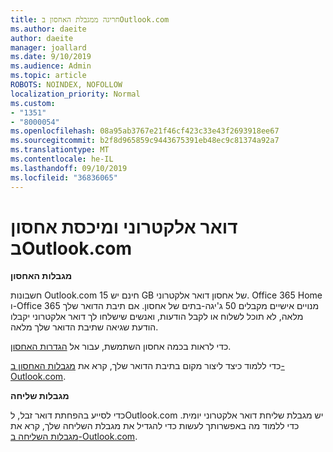 ```yaml
---
title: חריגה ממגבלת האחסון בOutlook.com
ms.author: daeite
author: daeite
manager: joallard
ms.date: 9/10/2019
ms.audience: Admin
ms.topic: article
ROBOTS: NOINDEX, NOFOLLOW
localization_priority: Normal
ms.custom:
- "1351"
- "8000054"
ms.openlocfilehash: 08a95ab3767e21f46cf423c33e43f2693918ee67
ms.sourcegitcommit: b2f8d965859c9443675391eb48ec9c81374a92a7
ms.translationtype: MT
ms.contentlocale: he-IL
ms.lasthandoff: 09/10/2019
ms.locfileid: "36836065"
---
```

# <a name="email-and-storage-quota-in-outlookcom"></a>דואר אלקטרוני ומיכסת אחסון בOutlook.com

**מגבלות האחסון**

חשבונות Outlook.com חינם יש 15 GB של אחסון דואר אלקטרוני. Office 365 Home ו-Office 365 מנויים אישיים מקבלים 50 ג'יגה-בתים של אחסון. אם תיבת הדואר שלך מלאה, לא תוכל לשלוח או לקבל הודעות, ואנשים שישלחו לך דואר אלקטרוני יקבלו הודעת שגיאה שתיבת הדואר שלך מלאה.

כדי לראות בכמה אחסון השתמשת, עבור אל [הגדרות האחסון](https://outlook.live.com/mail/options/general/storage).

כדי ללמוד כיצד ליצור מקום בתיבת הדואר שלך, קרא את [מגבלות האחסון ב-Outlook.com](https://support.office.com/article/7ac99134-69e5-4619-ac0b-2d313bba5e9e).

**מגבלות שליחה**

כדי לסייע בהפחתת דואר זבל, לOutlook.com יש מגבלת שליחת דואר אלקטרוני יומית. כדי ללמוד מה באפשרותך לעשות כדי להגדיל את מגבלת השליחה שלך, קרא את [מגבלות השליחה ב-Outlook.com](https://support.office.com/article/279ee200-594c-40f0-9ec8-bb6af7735c2e).